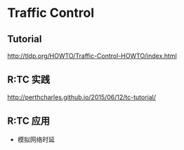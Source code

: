 

Traffic Control
=======================================================

Tutorial
-------------------------------------------------------
http://tldp.org/HOWTO/Traffic-Control-HOWTO/index.html


R:TC 实践
-------------------------------------------------------
http://perthcharles.github.io/2015/06/12/tc-tutorial/





R:TC 应用
-------------------------------------------------------

+ 模拟网络时延
